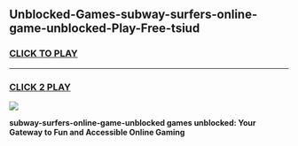 
## Unblocked-Games-subway-surfers-online-game-unblocked-Play-Free-tsiud
<h3>
<a href="https://premium76.site?title=subway-surfers-online-game-unblocked&ref=23A">CLICK TO PLAY</a></h3>
<hr>

<h3>
<a href="https://premium76.site?title=subway-surfers-online-game-unblocked&ref=23A">CLICK 2 PLAY</a>
  
</h3>

<a href="https://premium76.site?title=subway-surfers-online-game-unblocked&ref=23A"><img src="https://clearcache.store/games.png"></a>


**subway-surfers-online-game-unblocked games unblocked: Your Gateway to Fun and Accessible Online Gaming**

